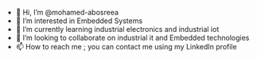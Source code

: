 - 👋 Hi, I’m @mohamed-abosreea
- 👀 I’m interested in Embedded Systems
- 🌱 I’m currently learning industrial electronics and industrial iot
- 💞️ I’m looking to collaborate on industrial it and Embedded technologies 
- 📫 How to reach me ; you can contact me using my LinkedIn profile 

<!---
mohamed-abosreea/mohamed-abosreea is a ✨ special ✨ repository because its `README.md` (this file) appears on your GitHub profile.
You can click the Preview link to take a look at your changes.
--->
